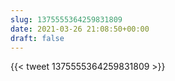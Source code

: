 ```yaml
---
slug: 1375555364259831809
date: 2021-03-26 21:08:50+00:00
draft: false
---
```


{{< tweet 1375555364259831809 >}}
